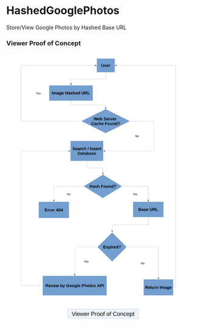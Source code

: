 # HashedGooglePhotos
Store/View Google Photos by Hashed Base URL

### Viewer Proof of Concept
![Image of Viewer Proof of Concept](https://raw.githubusercontent.com/otheiry/HashedGooglePhotos/master/Viewer_POC.jpg)
